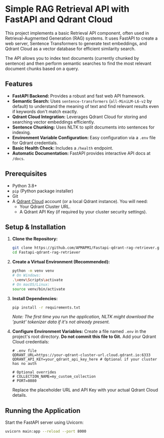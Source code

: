 # Simple RAG Retrieval API with FastAPI and Qdrant Cloud

This project implements a basic Retrieval API component, often used in Retrieval-Augmented Generation (RAG) systems. It uses FastAPI to create a web server, Sentence Transformers to generate text embeddings, and Qdrant Cloud as a vector database for efficient similarity search.

The API allows you to index text documents (currently chunked by sentence) and then perform semantic searches to find the most relevant document chunks based on a query.

## Features

*   **FastAPI Backend:** Provides a robust and fast web API framework.
*   **Semantic Search:** Uses `sentence-transformers` (`all-MiniLM-L6-v2` by default) to understand the meaning of text and find relevant results even if keywords don't match exactly.
*   **Qdrant Cloud Integration:** Leverages Qdrant Cloud for storing and searching vector embeddings efficiently.
*   **Sentence Chunking:** Uses NLTK to split documents into sentences for indexing.
*   **Environment Variable Configuration:** Easy configuration via a `.env` file for Qdrant credentials.
*   **Basic Health Check:** Includes a `/health` endpoint.
*   **Automatic Documentation:** FastAPI provides interactive API docs at `/docs`.

## Prerequisites

*   Python 3.8+
*   `pip` (Python package installer)
*   Git
*   A [Qdrant Cloud](https://cloud.qdrant.io/) account (or a local Qdrant instance). You will need:
    *   Your Qdrant Cluster URL.
    *   A Qdrant API Key (if required by your cluster security settings).

## Setup & Installation

1.  **Clone the Repository:**
    ```bash
    git clone https://github.com/APMAPM1/Fastapi-qdrant-rag-retriever.git
    cd Fastapi-qdrant-rag-retriever
    ```

2.  **Create a Virtual Environment (Recommended):**
    ```bash
    python -m venv venv
    # On Windows:
    .\venv\Scripts\activate
    # On macOS/Linux:
    source venv/bin/activate
    ```

3.  **Install Dependencies:**
    ```bash
    pip install -r requirements.txt
    ```
    *Note: The first time you run the application, NLTK might download the 'punkt' tokenizer data if it's not already present.*

4.  **Configure Environment Variables:**
    Create a file named `.env` in the project's root directory. **Do not commit this file to Git.** Add your Qdrant Cloud credentials:
    ```dotenv
    # .env file
    QDRANT_URL=https://your-qdrant-cluster-url.cloud.qdrant.io:6333
    QDRANT_API_KEY=your_qdrant_api_key_here # Optional if your cluster has no auth

    # Optional overrides
    # COLLECTION_NAME=my_custom_collection
    # PORT=8080
    ```
    Replace the placeholder URL and API Key with your actual Qdrant Cloud details.

## Running the Application

Start the FastAPI server using Uvicorn:

```bash
uvicorn main:app --reload --port 8000
